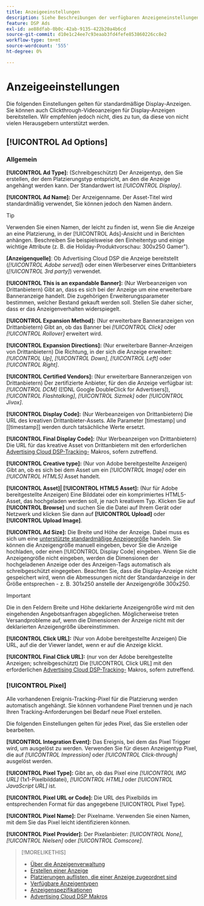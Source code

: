 ```yaml
---
title: Anzeigeeinstellungen
description: Siehe Beschreibungen der verfügbaren Anzeigeneinstellungen für Display-Anzeigen.
feature: DSP Ads
exl-id: ae88dfab-0b0c-42ab-9135-422b20a4b6cd
source-git-commit: d10e1c24ee7c93eaab3fd4fefe853860226cc8e2
workflow-type: tm+mt
source-wordcount: '555'
ht-degree: 0%

---
```


# Anzeigeeinstellungen

Die folgenden Einstellungen gelten für standardmäßige Display-Anzeigen. Sie können auch Clickthrough-Videoanzeigen für Display-Anzeigen bereitstellen. Wir empfehlen jedoch nicht, dies zu tun, da diese von nicht vielen Herausgebern unterstützt werden.

## [!UICONTROL Ad Options]

### Allgemein

**[!UICONTROL Ad Type]:**  (Schreibgeschützt) Der Anzeigentyp, den Sie erstellen, der dem Platzierungstyp entspricht, an den die Anzeige angehängt werden kann. Der Standardwert ist *[!UICONTROL Display]*.

**[!UICONTROL Ad Name]:** Der Anzeigenname. Der Asset-Titel wird standardmäßig verwendet, Sie können jedoch den Namen ändern.

>[!TIP]
>
> Verwenden Sie einen Namen, der leicht zu finden ist, wenn Sie die Anzeige an eine Platzierung, in der [!UICONTROL Ads]-Ansicht und in Berichten anhängen. Beschreiben Sie beispielsweise den Einheitentyp und einige wichtige Attribute (z. B. die Holiday-Produktvorschau: 300x250 Gamer&quot;).

**\[Anzeigenquelle\]**: Ob Advertising Cloud DSP die Anzeige bereitstellt (*[!UICONTROL Adobe served]*) oder einen Werbeserver eines Drittanbieters (*[!UICONTROL 3rd party]*) verwendet.

**[!UICONTROL This is an expandable Banner]:**  (Nur Werbeanzeigen von Drittanbietern) Gibt an, dass es sich bei der Anzeige um eine erweiterbare Banneranzeige handelt. Die zugehörigen Erweiterungsparameter bestimmen, welcher Bestand gekauft werden soll. Stellen Sie daher sicher, dass er das Anzeigenverhalten widerspiegelt.

**[!UICONTROL Expansion Method]:**  (Nur erweiterbare Banneranzeigen von Drittanbietern) Gibt an, ob das Banner bei  *[!UICONTROL Click]* oder  *[!UICONTROL Rollover]* erweitert wird.

**[!UICONTROL Expansion Directions]:**  (Nur erweiterbare Banner-Anzeigen von Drittanbietern) Die Richtung, in der sich die Anzeige erweitert:  *[!UICONTROL Up]*,  *[!UICONTROL Down]*,  *[!UICONTROL Left]* oder  *[!UICONTROL Right]*.

**[!UICONTROL Certified Vendors]:**  (Nur erweiterbare Banneranzeigen von Drittanbietern) Der zertifizierte Anbieter, für den die Anzeige verfügbar ist:  *[!UICONTROL DCM]* ([!DNL Google DoubleClick for Advertisers]),  *[!UICONTROL Flashtalking]*,  *[!UICONTROL Sizmek]* oder  *[!UICONTROL Jivox]*.

**[!UICONTROL Display Code]:**  (Nur Werbeanzeigen von Drittanbietern) Die URL des kreativen Drittanbieter-Assets. Alle Parameter [timestamp] und [[timestamp]] werden durch tatsächliche Werte ersetzt.

**[!UICONTROL Final Display Code]:**  (Nur Werbeanzeigen von Drittanbietern) Die URL für das kreative Asset von Drittanbietern mit den erforderlichen  [Advertising Cloud DSP-Tracking-](/help/dsp/campaign-management/macros.md) Makros, sofern zutreffend.

**[!UICONTROL Creative type]:**  (Nur von Adobe bereitgestellte Anzeigen) Gibt an, ob es sich bei dem Asset um ein  *[!UICONTROL Image]* oder ein  *[!UICONTROL HTML5]* Asset handelt.

**[!UICONTROL Asset]|  [!UICONTROL HTML5 Asset]:**  (Nur für Adobe bereitgestellte Anzeigen) Eine Bilddatei oder ein komprimiertes HTML5-Asset, das hochgeladen werden soll, je nach kreativem Typ. Klicken Sie auf **[!UICONTROL Browse]** und suchen Sie die Datei auf Ihrem Gerät oder Netzwerk und klicken Sie dann auf **[!UICONTROL Upload]** oder **[!UICONTROL Upload Image]**.

**[!UICONTROL Ad Size]:** Die Breite und Höhe der Anzeige. Dabei muss es sich um eine [unterstützte standardmäßige Anzeigegröße](/help/dsp/assets/ad-specs.pdf) handeln. Sie können die Anzeigengröße manuell eingeben, bevor Sie die Anzeige hochladen, oder einen [!UICONTROL Display Code] eingeben. Wenn Sie die Anzeigengröße nicht eingeben, werden die Dimensionen der hochgeladenen Anzeige oder des Anzeigen-Tags automatisch als schreibgeschützt eingegeben. Beachten Sie, dass die Display-Anzeige nicht gespeichert wird, wenn die Abmessungen nicht der Standardanzeige in der Größe entsprechen - z. B. 301x250 anstelle der Anzeigengröße 300x250.

>[!IMPORTANT]
>
> Die in den Feldern Breite und Höhe deklarierte Anzeigengröße wird mit den eingehenden Angebotsanfragen abgeglichen. Möglicherweise treten Versandprobleme auf, wenn die Dimensionen der Anzeige nicht mit der deklarierten Anzeigengröße übereinstimmen.

**[!UICONTROL Click URL]:**  (Nur von Adobe bereitgestellte Anzeigen) Die URL, auf die der Viewer landet, wenn er auf die Anzeige klickt.

**[!UICONTROL Final Click URL]:**  (nur von der Adobe bereitgestellte Anzeigen; schreibgeschützt) Die  [!UICONTROL Click URL] mit den erforderlichen  [Advertising Cloud DSP-Tracking-](/help/dsp/campaign-management/macros.md) Makros, sofern zutreffend.

### [!UICONTROL Pixel]

Alle vorhandenen Ereignis-Tracking-Pixel für die Platzierung werden automatisch angehängt. Sie können vorhandene Pixel trennen und je nach Ihren Tracking-Anforderungen bei Bedarf neue Pixel erstellen.

Die folgenden Einstellungen gelten für jedes Pixel, das Sie erstellen oder bearbeiten.

**[!UICONTROL Integration Event]:** Das Ereignis, bei dem das Pixel Trigger wird, um ausgelöst zu werden. Verwenden Sie für diesen Anzeigentyp Pixel, die auf *[!UICONTROL Impression]* oder *[!UICONTROL Click-through]* ausgelöst werden.

**[!UICONTROL Pixel Type]:** Gibt an, ob das Pixel eine  *[!UICONTROL IMG URL]* (1x1-Pixelbilddatei),  *[!UICONTROL HTML]* oder  *[!UICONTROL JavaScript URL]* ist.

**[!UICONTROL Pixel URL or Code]:** Die URL des Pixelbilds im entsprechenden Format für das angegebene  [!UICONTROL Pixel Type].

**[!UICONTROL Pixel Name]:** Der Pixelname. Verwenden Sie einen Namen, mit dem Sie das Pixel leicht identifizieren können.

**[!UICONTROL Pixel Provider]:** Der Pixelanbieter:  *[!UICONTROL None]*,  *[!UICONTROL Nielsen]* oder  *[!UICONTROL Comscore]*.

>[!MORELIKETHIS]
>
>* [Über die Anzeigenverwaltung](ad-about.md)
>* [Erstellen einer Anzeige](ad-create.md)
>* [Platzierungen auflisten, die einer Anzeige zugeordnet sind](ad-list-placements.md)
>* [Verfügbare Anzeigentypen](ad-types.md)
>* [Anzeigenspezifikationen](/help/dsp/assets/ad-specs.pdf)
>* [Advertising Cloud DSP Makros](/help/dsp/campaign-management/macros.md)

